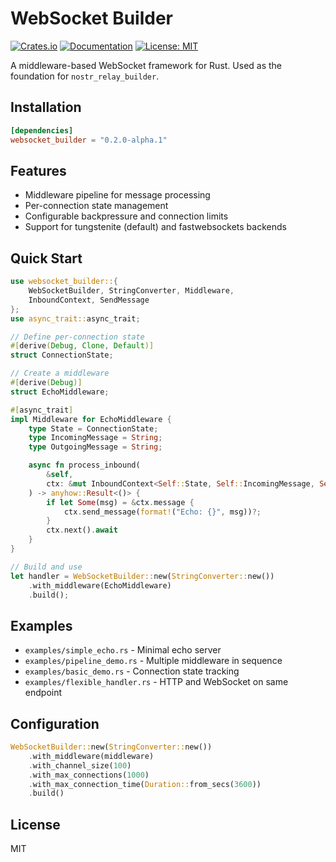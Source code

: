 # WebSocket Builder

[![Crates.io](https://img.shields.io/crates/v/websocket_builder.svg)](https://crates.io/crates/websocket_builder)
[![Documentation](https://docs.rs/websocket_builder/badge.svg)](https://docs.rs/websocket_builder)
[![License: MIT](https://img.shields.io/badge/License-MIT-yellow.svg)](https://opensource.org/licenses/MIT)

A middleware-based WebSocket framework for Rust. Used as the foundation for `nostr_relay_builder`.

## Installation

```toml
[dependencies]
websocket_builder = "0.2.0-alpha.1"
```

## Features

- Middleware pipeline for message processing
- Per-connection state management
- Configurable backpressure and connection limits
- Support for tungstenite (default) and fastwebsockets backends

## Quick Start

```rust
use websocket_builder::{
    WebSocketBuilder, StringConverter, Middleware, 
    InboundContext, SendMessage
};
use async_trait::async_trait;

// Define per-connection state
#[derive(Debug, Clone, Default)]
struct ConnectionState;

// Create a middleware
#[derive(Debug)]
struct EchoMiddleware;

#[async_trait]
impl Middleware for EchoMiddleware {
    type State = ConnectionState;
    type IncomingMessage = String;
    type OutgoingMessage = String;

    async fn process_inbound(
        &self,
        ctx: &mut InboundContext<Self::State, Self::IncomingMessage, Self::OutgoingMessage>,
    ) -> anyhow::Result<()> {
        if let Some(msg) = &ctx.message {
            ctx.send_message(format!("Echo: {}", msg))?;
        }
        ctx.next().await
    }
}

// Build and use
let handler = WebSocketBuilder::new(StringConverter::new())
    .with_middleware(EchoMiddleware)
    .build();
```

## Examples

- `examples/simple_echo.rs` - Minimal echo server
- `examples/pipeline_demo.rs` - Multiple middleware in sequence
- `examples/basic_demo.rs` - Connection state tracking
- `examples/flexible_handler.rs` - HTTP and WebSocket on same endpoint

## Configuration

```rust
WebSocketBuilder::new(StringConverter::new())
    .with_middleware(middleware)
    .with_channel_size(100)
    .with_max_connections(1000)
    .with_max_connection_time(Duration::from_secs(3600))
    .build()
```

## License

MIT